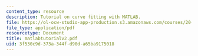 ```yaml
---
content_type: resource
description: Tutorial on curve fitting with MATLAB.
file: https://ol-ocw-studio-app-production.s3.amazonaws.com/courses/20-309-biological-engineering-ii-instrumentation-and-measurement-fall-2006/3f530c9d373a344fd90da65ba9175018_matlabtutorialv2.pdf
file_type: application/pdf
resourcetype: Document
title: matlabtutorialv2.pdf
uid: 3f530c9d-373a-344f-d90d-a65ba9175018
---
```

